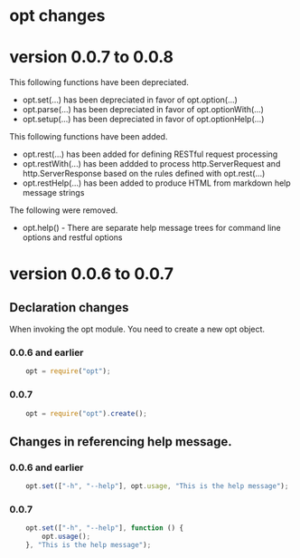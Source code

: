 opt changes
===========

# version 0.0.7 to 0.0.8

This following functions have been depreciated.

* opt.set(...) has been depreciated in favor of opt.option(...)
* opt.parse(...) has been depreciated in favor of opt.optionWith(...)
* opt.setup(...) has been depreciated in favor of opt.optionHelp(...)

This following functions have been added.

* opt.rest(...) has been added for defining RESTful request processing
* opt.restWith(...) has been addded to process http.ServerRequest and http.ServerResponse based on the rules defined with opt.rest(...)
* opt.restHelp(...) has been added to produce HTML from markdown help message strings


The following were removed.

* opt.help() - There are separate help message trees for command line options and restful options

# version 0.0.6 to 0.0.7

## Declaration changes

When invoking the opt module. You need to create a new opt object. 

### 0.0.6 and earlier

```JavaScript
	opt = require("opt");
```

### 0.0.7

```JavaScript
	opt = require("opt").create();
```

## Changes in referencing help message.

### 0.0.6 and earlier

```JavaScript
	opt.set(["-h", "--help"], opt.usage, "This is the help message");
```

### 0.0.7

```JavaScript
	opt.set(["-h", "--help"], function () {
		opt.usage();
	}, "This is the help message");
```
